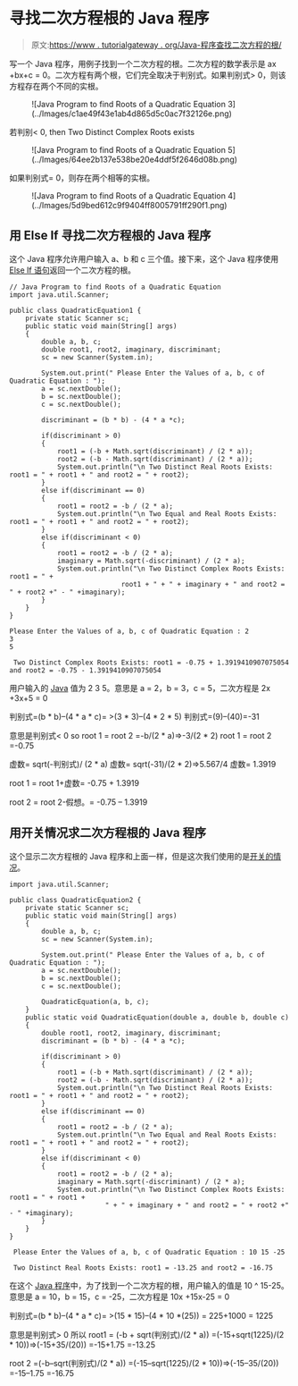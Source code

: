 # 寻找二次方程根的 Java 程序

> 原文:[https://www . tutorialgateway . org/Java-程序查找二次方程的根/](https://www.tutorialgateway.org/java-program-to-find-roots-of-a-quadratic-equation/)

写一个 Java 程序，用例子找到一个二次方程的根。二次方程的数学表示是 ax +bx+c = 0。二次方程有两个根，它们完全取决于判别式。如果判别式> 0，则该方程存在两个不同的实根。

<figure class="wp-block-image">![Java Program to find Roots of a Quadratic Equation 3](../Images/c1ae49f43e1ab4d865d5c0ac7f32126e.png)</figure>

若判别< 0, then Two Distinct Complex Roots exists

<figure class="wp-block-image">![Java Program to find Roots of a Quadratic Equation 5](../Images/64ee2b137e538be20e4ddf5f2646d08b.png)</figure>

如果判别式= 0，则存在两个相等的实根。

<figure class="wp-block-image">![Java Program to find Roots of a Quadratic Equation 4](../Images/5d9bed612c9f9404ff8005791ff290f1.png)</figure>

## 用 Else If 寻找二次方程根的 Java 程序

这个 Java 程序允许用户输入 a、b 和 c 三个值。接下来，这个 Java 程序使用 [Else If 语句](https://www.tutorialgateway.org/java-else-if-statement/)返回一个二次方程的根。

```
// Java Program to find Roots of a Quadratic Equation
import java.util.Scanner;

public class QuadraticEquation1 {
	private static Scanner sc;
	public static void main(String[] args) 
	{
		double a, b, c;
		double root1, root2, imaginary, discriminant;
		sc = new Scanner(System.in);

		System.out.print(" Please Enter the Values of a, b, c of Quadratic Equation : ");
		a = sc.nextDouble();	
		b = sc.nextDouble();
		c = sc.nextDouble();

		discriminant = (b * b) - (4 * a *c);

	  	if(discriminant > 0)
	  	{
	  		root1 = (-b + Math.sqrt(discriminant) / (2 * a));
	  		root2 = (-b - Math.sqrt(discriminant) / (2 * a));
	  		System.out.println("\n Two Distinct Real Roots Exists: root1 = " + root1 + " and root2 = " + root2);
	  	}
	  	else if(discriminant == 0)
	  	{
	  		root1 = root2 = -b / (2 * a);
	  		System.out.println("\n Two Equal and Real Roots Exists: root1 = " + root1 + " and root2 = " + root2);
	  	}
	  	else if(discriminant < 0)
	  	{
	  		root1 = root2 = -b / (2 * a);
	  		imaginary = Math.sqrt(-discriminant) / (2 * a);
	  		System.out.println("\n Two Distinct Complex Roots Exists: root1 = " + 
	  						root1 + " + " + imaginary + " and root2 = " + root2 +" - " +imaginary);
	  	}		
	}
}
```

```
Please Enter the Values of a, b, c of Quadratic Equation : 2
3
5

 Two Distinct Complex Roots Exists: root1 = -0.75 + 1.3919410907075054 and root2 = -0.75 - 1.3919410907075054
```

用户输入的 [Java](https://www.tutorialgateway.org/java-tutorial/) 值为 2 3 5。意思是 a = 2，b = 3，c = 5，二次方程是 2x +3x+5 = 0

判别式=(b * b)–(4 * a * c)= >(3 * 3)–(4 * 2 * 5)
判别式=(9)–(40)=-31

意思是判别式< 0 so
root 1 = root 2 =-b/(2 * a)=>-3/(2 * 2)
root 1 = root 2 =-0.75

虚数= sqrt(-判别式)/ (2 * a)
虚数= sqrt(-31)/(2 * 2)=>5.567/4
虚数= 1.3919

root 1 = root 1+虚数= -0.75 + 1.3919

root 2 = root 2-假想。= -0.75 – 1.3919

## 用开关情况求二次方程根的 Java 程序

这个显示二次方程根的 Java 程序和上面一样，但是这次我们使用的是[开关的情况](https://www.tutorialgateway.org/java-switch-case/)。

```
import java.util.Scanner;

public class QuadraticEquation2 {
	private static Scanner sc;
	public static void main(String[] args) 
	{
		double a, b, c;
		sc = new Scanner(System.in);

		System.out.print(" Please Enter the Values of a, b, c of Quadratic Equation : ");
		a = sc.nextDouble();	
		b = sc.nextDouble();
		c = sc.nextDouble();

		QuadraticEquation(a, b, c);
	}
	public static void QuadraticEquation(double a, double b, double c)
	{
		double root1, root2, imaginary, discriminant;
		discriminant = (b * b) - (4 * a *c);

	  	if(discriminant > 0)
	  	{
	  		root1 = (-b + Math.sqrt(discriminant) / (2 * a));
	  		root2 = (-b - Math.sqrt(discriminant) / (2 * a));
	  		System.out.println("\n Two Distinct Real Roots Exists: root1 = " + root1 + " and root2 = " + root2);
	  	}
	  	else if(discriminant == 0)
	  	{
	  		root1 = root2 = -b / (2 * a);
	  		System.out.println("\n Two Equal and Real Roots Exists: root1 = " + root1 + " and root2 = " + root2);
	  	}
	  	else if(discriminant < 0)
	  	{
	  		root1 = root2 = -b / (2 * a);
	  		imaginary = Math.sqrt(-discriminant) / (2 * a);
	  		System.out.println("\n Two Distinct Complex Roots Exists: root1 = " + root1 + 
	  					" + " + imaginary + " and root2 = " + root2 +" - " +imaginary);
	  	}		
	}
}
```

```
 Please Enter the Values of a, b, c of Quadratic Equation : 10 15 -25

 Two Distinct Real Roots Exists: root1 = -13.25 and root2 = -16.75
```

在这个 [Java 程序](https://www.tutorialgateway.org/learn-java-programs/)中，为了找到一个二次方程的根，用户输入的值是 10 ^ 15-25。意思是 a = 10，b = 15，c = -25，二次方程是 10x +15x-25 = 0

判别式=(b * b)–(4 * a * c)= >(15 * 15)–(4 * 10 *(25))
= 225+1000 = 1225

意思是判别式> 0 所以
root1 = (-b + sqrt(判别式)/(2 * a))
=(-15+sqrt(1225)/(2 * 10))=>(-15+35/(20))
=-15+1.75 =-13.25

root 2 =(-b–sqrt(判别式)/(2 * a))
=(-15–sqrt(1225)/(2 * 10))=>(-15–35/(20))
=-15–1.75 =-16.75